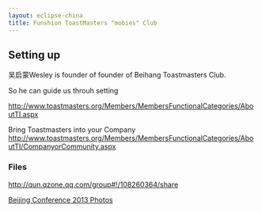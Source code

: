 ```yaml
---
layout: eclipse-china
title: Funshion ToastMasters "mobies" Club
---
```


## Setting up

吴启蒙Wesley is founder of founder of Beihang Toastmasters Club.

So he can guide us throuh setting

http://www.toastmasters.org/Members/MembersFunctionalCategories/AboutTI.aspx  

Bring Toastmasters into your Company
http://www.toastmasters.org/Members/MembersFunctionalCategories/AboutTI/CompanyorCommunity.aspx  



### Files

http://qun.qzone.qq.com/group#!/108260364/share



[Beijing Conference 2013 Photos](http://v.youku.com/v_show/id_XNTU5NzcwNjM2.html)  

